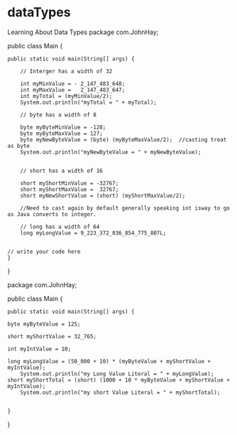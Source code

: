 # dataTypes
Learning About Data Types
package com.JohnHay;

public class Main {

    public static void main(String[] args) {

        // Interger has a width of 32
        
        int myMinValue = - 2_147_483_648;
        int myMaxValue =   2_147_483_647;
        int myTotal = (myMinValue/2);
        System.out.println("myTotal = " + myTotal);

        // byte has a width of 8
        
        byte myByteMinValue = -128;
        byte myByteMaxValue = 127;
        byte myNewByteValue = (byte) (myByteMaxValue/2);  //casting treat as byte
        System.out.println("myNewByteValue = " + myNewByteValue);


        // short has a width of 16
        
        short myShortMinValue = -32767;
        short myShortMaxValue =  32767;
        short myNewShortValue = (short) (myShortMaxValue/2); 
        
        //Need to cast again by default generally speaking int isway to go as Java converts to integer.

        // long has a width of 64
        long myLongValue = 9_223_372_036_854_775_807L;


	// write your code here
    }
}

package com.JohnHay;

public class Main {

    public static void main(String[] args) {

    byte myByteValue = 125;

    short myShortValue = 32_765;

    int myIntValue = 10;

    long myLongValue = (50_000 + 10) * (myByteValue + myShortValue + myIntValue);
        System.out.println("my Long Value Literal = " + myLongValue);
    short myShortTotal = (short) (1000 + 10 * myByteValue + myShortValue + myIntValue);
        System.out.println("my short Value Literal = " + myShortTotal);


    }
}

